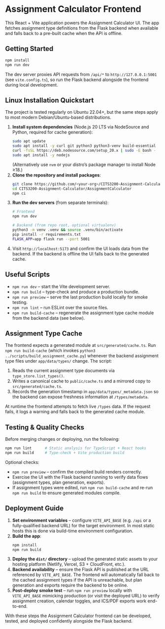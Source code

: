 # Assignment Calculator Frontend

This React + Vite application powers the Assignment Calculator UI. The app fetches assignment type definitions from the Flask backend when available and falls back to a pre-built cache when the API is offline.

## Getting Started

```bash
npm install
npm run dev
```

The dev server proxies API requests from `/api/*` to `http://127.0.0.1:5001` (see `vite.config.ts`), so run the Flask backend alongside the frontend during local development.

## Linux Installation Quickstart

The project is tested regularly on Ubuntu 22.04+, but the same steps apply to most modern Debian/Ubuntu-based distributions.

1. **Install system dependencies** (Node.js 20 LTS via NodeSource and Python, required for cache generation):
   ```bash
   sudo apt update
   sudo apt install -y curl git python3 python3-venv build-essential
   curl -fsSL https://deb.nodesource.com/setup_20.x | sudo -E bash -
   sudo apt install -y nodejs
   ```
   (Alternatively use `nvm` or your distro’s package manager to install Node ≥18.)
2. **Clone the repository and install packages**:
   ```bash
   git clone https://github.com/<your-org>/CITS3200-Assignment-Calculator.git
   cd CITS3200-Assignment-Calculator/AssignmentCalculator
   npm ci
   ```
3. **Run the dev servers** (from separate terminals):
   ```bash
   # Frontend
   npm run dev

   # Backend (from repo root, optional virtualenv)
   python3 -m venv .venv && source .venv/bin/activate
   pip install -r requirements.txt
   FLASK_APP=app flask run --port 5001
   ```
4. Visit `http://localhost:5173` and confirm the UI loads data from the backend. If the backend is offline the UI falls back to the generated cache.

## Useful Scripts

- `npm run dev` – start the Vite development server.
- `npm run build` – type-check and produce a production bundle.
- `npm run preview` – serve the last production build locally for smoke testing.
- `npm run lint` – run ESLint over the source files.
- `npm run build-cache` – regenerate the assignment type cache module from the backend data (see below).

## Assignment Type Cache

The frontend expects a generated module at `src/generated/cache.ts`. Run `npm run build-cache` (which invokes `python3 ../scripts/build_assignment_cache.py`) whenever the backend assignment type files under `app/data/types/` change. The script:

1. Reads the current assignment type documents via `type_store.list_types()`.
2. Writes a canonical cache to `public/cache.ts` and a mirrored copy to `src/generated/cache.ts`.
3. Records the generation timestamp in `app/data/types/_metadata.json` so the backend can expose freshness information at `/types/metadata`.

At runtime the frontend attempts to fetch live `/types` data. If the request fails, it logs a warning and falls back to the generated cache module.

## Testing & Quality Checks

Before merging changes or deploying, run the following:

```bash
npm run lint      # Static analysis for TypeScript + React hooks
npm run build     # Type-check + Vite production build
```

Optional checks:

- `npm run preview` – confirm the compiled build renders correctly.
- Exercise the UI with the Flask backend running to verify data flows (assignment types, plan generation, exports).
- If assignment types were edited, run `npm run build-cache` and re-run `npm run build` to ensure generated modules compile.

## Deployment Guide

1. **Set environment variables** – configure `VITE_API_BASE` (e.g. `/api` or a fully-qualified backend URL) for the target environment. In most static hosts this is done via build-time environment configuration.
2. **Build the app**:
   ```bash
   npm install
   npm run build
   ```
3. **Deploy the `dist/` directory** – upload the generated static assets to your hosting platform (Netlify, Vercel, S3 + CloudFront, etc.).
4. **Backend availability** – ensure the Flask API is published at the URL referenced by `VITE_API_BASE`. The frontend will automatically fall back to the cached assignment types if the API is unreachable, but plan generation and exports require the backend to be online.
5. **Post-deploy smoke test** – run `npm run preview` locally with `VITE_API_BASE` mimicking production (or visit the deployed URL) to verify assignment creation, calendar toggles, and ICS/PDF exports work end-to-end.

With these steps the Assignment Calculator frontend can be developed, tested, and deployed confidently alongside the Flask backend.
